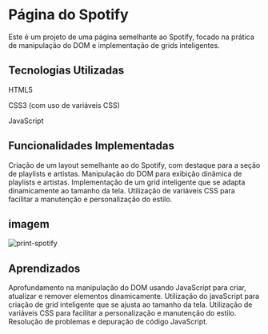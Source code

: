 # Página do Spotify
Este é um projeto de uma página semelhante ao Spotify, focado na prática de manipulação do DOM e implementação de grids inteligentes.

## Tecnologias Utilizadas
HTML5

CSS3 (com uso de variáveis CSS)

JavaScript 

## Funcionalidades Implementadas
Criação de um layout semelhante ao do Spotify, com destaque para a seção de playlists e artistas.
Manipulação do DOM para exibição dinâmica de playlists e artistas.
Implementação de um grid inteligente que se adapta dinamicamente ao tamanho da tela.
Utilização de variáveis CSS para facilitar a manutenção e personalização do estilo.

## imagem

![print-spotify](https://github.com/PedroNunes22/projeto-spotify/assets/119435629/df3bc38e-ab41-497e-9d98-a40899a630e9)

## Aprendizados
Aprofundamento na manipulação do DOM usando JavaScript para criar, atualizar e remover elementos dinamicamente.
Utilização do javaScript para criação de grid inteligente que se ajusta ao tamanho da tela.
Utilização de variáveis CSS para facilitar a personalização e manutenção do estilo.
Resolução de problemas e depuração de código JavaScript.
